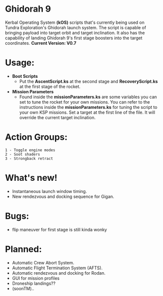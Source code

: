  # Ghidorah 9
 Kerbal Operating System **(kOS)** scripts that's currently being used on 
 Tundra Exploration's Ghidorah launch system. The script is capable of bringing payload
 into target orbit and target inclination. It also has the capability of
 landing Ghidorah 9's first stage boosters into the target coordinates.
  **Current Version: V0.7**

 # Usage:
 - **Boot Scripts**
	- Put the **AscentScript.ks** at the second stage and **RecoveryScript.ks** at the
	first stage of the rocket.
 - **Mission Parameters**
	- Found inside the **missionParameters.ks** are some variables you can set to tune
	the rocket for your own missions. You can refer to the instructions inside the
	**missionParameters.ks** for tuning the script to your own KSP missions. Set a target
	at the first line of the file. It will override the current target inclination.
	
 # Action Groups:
	1 - Toggle engine modes
	2 - Soot shaders
	3 - Strongback retract
	
 # What's new!
 - Instantaneous launch window timing.
 - New rendezvous and docking sequence for Gigan.
	
 # Bugs:
 - flip maneuver for first stage is still kinda wonky
	
 # Planned:
- Automatic Crew Abort System.
- Automatic Flight Termination System (AFTS).
- Automatic rendezvous and docking for Rodan.
- GUI for mission profiles	
- Droneship landings??	
- (soonTM)..
